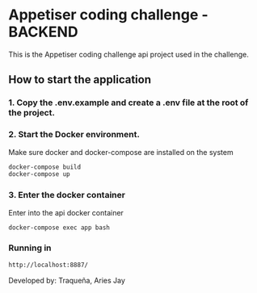 # Appetiser coding challenge - BACKEND

This is the Appetiser coding challenge api project used in the challenge.


## How to start the application

### 1. Copy the .env.example and create a .env file at the root of the project.

### 2. Start the Docker environment.
Make sure docker and docker-compose are installed on the system
```bash
docker-compose build
docker-compose up
```

### 3. Enter the docker container
Enter into the api docker container
```bash
docker-compose exec app bash
```

### Running in 
```bash
http://localhost:8887/
```

Developed by: Traqueña, Aries Jay